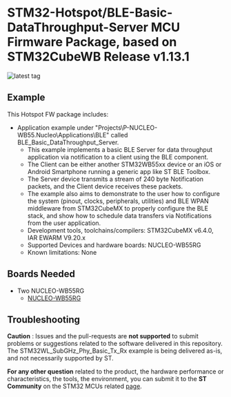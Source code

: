 # STM32-Hotspot/BLE-Basic-DataThroughput-Server MCU Firmware Package, based on STM32CubeWB Release v1.13.1

![latest tag](https://img.shields.io/github/v/tag/STMicroelectronics/STM32CubeWB.svg?color=brightgreen)

## Example

This Hotspot FW package includes:
* Application example under "Projects\P-NUCLEO-WB55.Nucleo\Applications\BLE" called BLE_Basic_DataThroughput_Server.     
   * This example implements a basic BLE Server for data throughput application via notification to a client using the BLE component. 
   * The Client can be either another STM32WB55xx device or an iOS or Android Smartphone running a generic app like ST BLE Toolbox. 
   * The Server device transmits a stream of 240 byte Notification packets, and the Client device receives these packets. 
   * The example also aims to demonstrate to the user how to configure the system (pinout, clocks, peripherals, utilities) and BLE WPAN middleware from STM32CubeMX to properly configure the BLE stack, and show how to schedule data transfers via Notifications from the user application.       
   * Development tools, toolchains/compilers: STM32CubeMX v6.4.0, IAR EWARM V9.20.x
   * Supported Devices and hardware boards: NUCLEO-WB55RG
   * Known limitations: None

## Boards Needed

  * Two NUCLEO-WB55RG
    * [NUCLEO-WB55RG](https://www.st.com/en/evaluation-tools/nucleo-wl55jc.html)

## Troubleshooting

**Caution** : Issues and the pull-requests are **not supported** to submit problems or suggestions related to the software delivered in this repository. The STM32WL_SubGHz_Phy_Basic_Tx_Rx example is being delivered as-is, and not necessarily supported by ST.

**For any other question** related to the product, the hardware performance or characteristics, the tools, the environment, you can submit it to the **ST Community** on the STM32 MCUs related [page](https://community.st.com/s/topic/0TO0X000000BSqSWAW/stm32-mcus).
